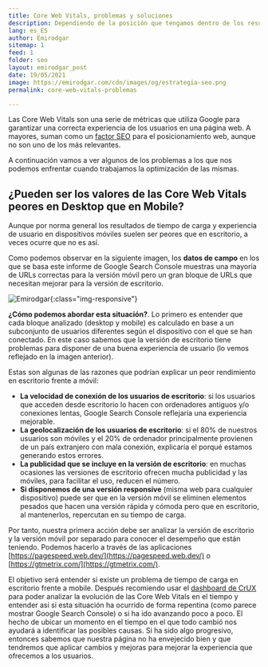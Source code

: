 ```yaml
---
title: Core Web Vitals, problemas y soluciones
description: Dependiendo de la posición que tengamos dentro de los resultados obtendremos mayor o menor tráfico
lang: es_ES
author: Emirodgar
sitemap: 1
feed: 1
folder: seo
layout: emirodgar_post
date: 19/05/2021
image: https://emirodgar.com/cdn/images/og/estrategia-seo.png
permalink: core-web-vitals-problemas

---
```




Las Core Web Vitals son una serie de métricas que utiliza Google para garantizar una correcta experiencia de los usuarios en una página web. A mayores, suman como un [factor SEO](https://emirodgar.com/factores-seo) para el posicionamiento web, aunque no son uno de los más relevantes.

A continuación vamos a ver algunos de los problemas a los que nos podemos enfrentar cuando trabajamos la optimización de las mismas.

## ¿Pueden ser los valores de las Core Web Vitals peores en Desktop que en Mobile?

Aunque por norma general los resultados de tiempo de carga y experiencia de usuario en dispositivos móviles suelen ser peores que en escritorio, a veces ocurre que no es así. 

Como podemos observar en la siguiente imagen, los **datos de campo** en los que se basa este informe de Google Search Console muestras una mayoría de URLs correctas para la versión móvil pero un gran bloque de URLs que necesitan mejorar para la versión de escritorio.

![Emirodgar](https://i.imgur.com/5MeNWZy.png){:class="img-responsive"}

**¿Cómo podemos abordar esta situación?**. Lo primero es entender que cada bloque analizado (desktop y mobile) es calculado en base a un subconjunto de usuarios diferentes según el dispositivo con el que se han conectado. En este caso sabemos que la versión de escritorio tiene problemas para disponer de una buena experiencia de usuario (lo vemos reflejado en la imagen anterior). 

Estas son algunas de las razones que podrían explicar un peor rendimiento en escritorio frente a móvil: 

- **La velocidad de conexión de los usuarios de escritorio**: si los usuarios que acceden desde escritorio lo hacen con ordenadores antiguos y/o conexiones lentas, Google Search Console reflejaría una experiencia mejorable.
- **La geolocalización de los usuarios de escritorio**: si el 80% de nuestros usuarios son móviles y el 20% de ordenador principalmente provienen de un país extranjero con mala conexión, explicaría el porqué estamos generando estos errores.
- **La publicidad que se incluye en la versión de escritorio**: en muchas ocasiones las versiones de escritorio ofrecen mucha publicidad y las móviles, para facilitar el uso, reducen el número. 
- **Si disponemos de una versión responsive** (misma web para cualquier dispositivo) puede ser que en la versión móvil se eliminen elementos pesados que hacen una versión rápida y cómoda pero que en escritorio, al mantenerlos, repercutan en su tiempo de carga.


Por tanto, nuestra primera acción debe ser analizar la versión de escritorio y la versión móvil por separado para conocer el desempeño que están teniendo. Podemos hacerlo a través de las aplicaciones [https://pagespeed.web.dev/](https://pagespeed.web.dev/) o [https://gtmetrix.com/](https://gtmetrix.com/).

El objetivo será entender si existe un problema de tiempo de carga en escritorio frente a mobile. Después recomiendo usar el [dashboard de CrUX](https://web.dev/chrome-ux-report-data-studio-dashboard/) para poder analizar la evolución de las Core Web Vitals en el tiempo y entender así si esta situación ha ocurrido de forma repentina (como parece mostrar Google Search Console) o si ha ido avanzando poco a poco. El hecho de ubicar un momento en el tiempo en el que todo cambió nos ayudará a identificar las posibles causas. Si ha sido algo progresivo, entonces sabemos que nuestra página no ha envejecido bien y que tendremos que aplicar cambios y mejoras para mejorar la experiencia que ofrecemos a los usuarios.

<!--stackedit_data:
eyJoaXN0b3J5IjpbLTg0OTk1OTc0MCw1ODcwMzg0NzEsLTEwND
cwNjEzMDNdfQ==
-->